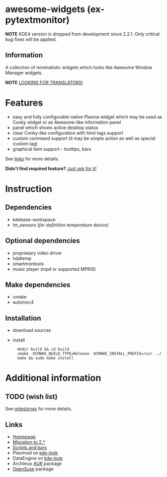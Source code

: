 awesome-widgets (ex-pytextmonitor)
==================================

**NOTE** KDE4 version is dropped from development since 2.2.1. Only critical bug
fixes will be applied.

Information
-----------

A collection of minimalistic widgets which looks like Awesome Window Manager widgets.

**NOTE** [LOOKING FOR TRANSLATORS!](https://github.com/arcan1s/awesome-widgets/issues/14)

Features
========

* easy and fully configurable native Plasma widget which may be used as Conky widget or as Awesome-like information panel
* panel which shows active desktop status
* clear Conky-like configuration with html tags support
* custom command support (it may be simple action as well as special custom tag)
* graphical item support - tooltips, bars

See [links](#Links) for more details.

**Didn't find required feature?** [Just ask for it!](https://github.com/arcan1s/awesome-widgets/issues)

Instruction
===========

Dependencies
------------

* kdebase-workspace
* lm_sensors (*for definition temperature device*)

Optional dependencies
---------------------

* proprietary video driver
* hddtemp
* smartmontools
* music player (mpd or supported MPRIS)

Make dependencies
-----------------

* cmake
* automoc4

Installation
------------

* download sources
* install

        mkdir build && cd build
        cmake -DCMAKE_BUILD_TYPE=Release -DCMAKE_INSTALL_PREFIX=/usr ../
        make && sudo make install

Additional information
======================

TODO (wish list)
----------------

See [milestones](https://github.com/arcan1s/awesome-widgets/milestones) for more details.

Links
-----

* [Homepage](http://arcanis.name/projects/awesome-widgets/)
* [Migration to 2.*](http://arcanis.name/en/2014/09/04/migration-to-v2/)
* [Scripts and bars](http://arcanis.name/en/2014/12/19/aw-v21-bells-and-whistles/)
* Plasmoid on [kde-look](http://kde-look.org/content/show.php/Awesome+Widgets?content=157124)
* DataEngine on [kde-look](http://kde-look.org/content/show.php/Extended+Systemmonitor+DataEngine?content=158773)
* Archlinux [AUR](https://aur.archlinux.org/packages/kdeplasma-applets-awesome-widgets-git/) package
* [OpenSuse](http://software.opensuse.org/package/awesome-widgets) package
